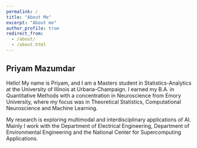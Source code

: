 ```yaml
---
permalink: /
title: "About Me"
excerpt: "About me"
author_profile: true
redirect_from: 
  - /about/
  - /about.html
---
```


## Priyam Mazumdar

Hello! My name is Priyam, and I am a Masters student in Statistics-Analytics at the University of Illinois at Urbana-Champaign. I earned my B.A. in Quantitative Methods with a concentration in Neuroscience from Emory University, where my focus was in Theoretical Statistics, Computational Neuroscience and Machine Learning. 

My research is exploring multimodal and interdisciplinary applications of AI. Mainly I work with the Department of Electrical Engineering, Department of Environmental Engineering and the National Center for Supercomputing Applications. 


